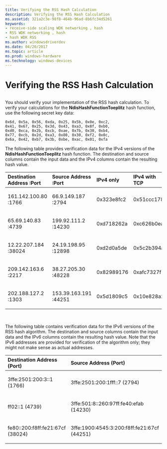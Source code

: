 ```yaml
---
title: Verifying the RSS Hash Calculation
description: Verifying the RSS Hash Calculation
ms.assetid: 321a2c3e-98f8-464b-96ad-8b6fc34d5261
keywords:
- receive-side scaling WDK networking , hash
- RSS WDK networking , hash
- hash WDK RSS
ms.author: windowsdriverdev
ms.date: 04/20/2017
ms.topic: article
ms.prod: windows-hardware
ms.technology: windows-devices
---
```


# Verifying the RSS Hash Calculation


## <a href="" id="ddk-verifying-the-rss-hash-calculation-ng"></a>


You should verify your implementation of the RSS hash calculation. To verify your calculations for the **NdisHashFunctionToeplitz** hash function, use the following secret key data:

```
0x6d, 0x5a, 0x56, 0xda, 0x25, 0x5b, 0x0e, 0xc2,
0x41, 0x67, 0x25, 0x3d, 0x43, 0xa3, 0x8f, 0xb0,
0xd0, 0xca, 0x2b, 0xcb, 0xae, 0x7b, 0x30, 0xb4,
0x77, 0xcb, 0x2d, 0xa3, 0x80, 0x30, 0xf2, 0x0c,
0x6a, 0x42, 0xb7, 0x3b, 0xbe, 0xac, 0x01, 0xfa
```

The following table provides verification data for the IPv4 versions of the **NdisHashFunctionToeplitz** hash function. The destination and source columns contain the input data and the IPv4 columns contain the resulting hash value.

<table>
<colgroup>
<col width="25%" />
<col width="25%" />
<col width="25%" />
<col width="25%" />
</colgroup>
<thead>
<tr class="header">
<th align="left">Destination Address :Port</th>
<th align="left">Source Address :Port</th>
<th align="left">IPv4 only</th>
<th align="left">IPv4 with TCP</th>
</tr>
</thead>
<tbody>
<tr class="odd">
<td align="left"><p>161.142.100.80 :1766</p></td>
<td align="left"><p>66.9.149.187 :2794</p></td>
<td align="left"><p>0x323e8fc2</p></td>
<td align="left"><p>0x51ccc178</p></td>
</tr>
<tr class="even">
<td align="left"><p>65.69.140.83 :4739</p></td>
<td align="left"><p>199.92.111.2 :14230</p></td>
<td align="left"><p>0xd718262a</p></td>
<td align="left"><p>0xc626b0ea</p></td>
</tr>
<tr class="odd">
<td align="left"><p>12.22.207.184 :38024</p></td>
<td align="left"><p>24.19.198.95 :12898</p></td>
<td align="left"><p>0xd2d0a5de</p></td>
<td align="left"><p>0x5c2b394a</p></td>
</tr>
<tr class="even">
<td align="left"><p>209.142.163.6 :2217</p></td>
<td align="left"><p>38.27.205.30 :48228</p></td>
<td align="left"><p>0x82989176</p></td>
<td align="left"><p>0xafc7327f</p></td>
</tr>
<tr class="odd">
<td align="left"><p>202.188.127.2 :1303</p></td>
<td align="left"><p>153.39.163.191 :44251</p></td>
<td align="left"><p>0x5d1809c5</p></td>
<td align="left"><p>0x10e828a2</p></td>
</tr>
</tbody>
</table>

 

The following table contains verification data for the IPv6 versions of the RSS hash algorithm. The destination and source columns contain the input data and the IPv6 columns contain the resulting hash value. Note that the IPv6 addresses are provided for verification of the algorithm only; they might not make sense as actual addresses.

<table>
<colgroup>
<col width="25%" />
<col width="25%" />
<col width="25%" />
<col width="25%" />
</colgroup>
<thead>
<tr class="header">
<th align="left">Destination Address (Port)</th>
<th align="left">Source Address (Port)</th>
<th align="left">IPv6 only</th>
<th align="left">IPv6 with TCP</th>
</tr>
</thead>
<tbody>
<tr class="odd">
<td align="left"><p>3ffe:2501:200:3::1 (1766)</p></td>
<td align="left"><p>3ffe:2501:200:1fff::7 (2794)</p></td>
<td align="left"><p>0x2cc18cd5</p></td>
<td align="left"><p>0x40207d3d</p></td>
</tr>
<tr class="even">
<td align="left"><p>ff02::1 (4739)</p></td>
<td align="left"><p>3ffe:501:8::260:97ff:fe40:efab (14230)</p></td>
<td align="left"><p>0x0f0c461c</p></td>
<td align="left"><p>0xdde51bbf</p></td>
</tr>
<tr class="odd">
<td align="left"><p>fe80::200:f8ff:fe21:67cf (38024)</p></td>
<td align="left"><p>3ffe:1900:4545:3:200:f8ff:fe21:67cf (44251)</p></td>
<td align="left"><p>0x4b61e985</p></td>
<td align="left"><p>0x02d1feef</p></td>
</tr>
</tbody>
</table>

 

 

 





